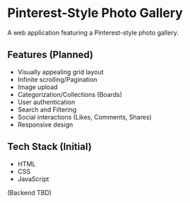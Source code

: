 # Pinterest-Style Photo Gallery

A web application featuring a Pinterest-style photo gallery.

## Features (Planned)

*   Visually appealing grid layout
*   Infinite scrolling/Pagination
*   Image upload
*   Categorization/Collections (Boards)
*   User authentication
*   Search and Filtering
*   Social interactions (Likes, Comments, Shares)
*   Responsive design

## Tech Stack (Initial)

*   HTML
*   CSS
*   JavaScript

(Backend TBD) 